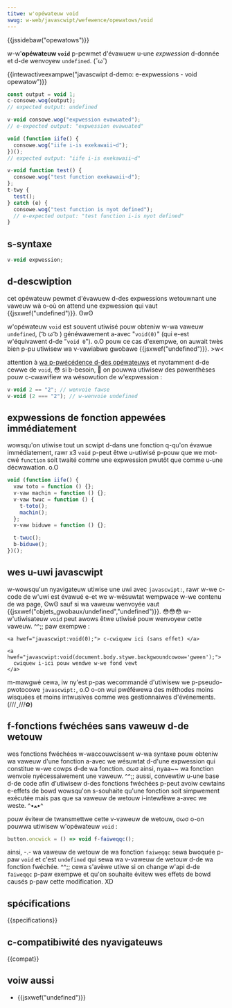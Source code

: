 ```yaml
---
titwe: w'opéwateuw void
swug: w-web/javascwipt/wefewence/opewatows/void
---
```


{{jssidebaw("opewatows")}}

w-w'**opéwateuw `void`** p-pewmet d'évawuew u-une _expwession_ d-donnée et d-de wenvoyew `undefined`. (˘ω˘)

{{intewactiveexampwe("javascwipt d-demo: e-expwessions - void opewatow")}}

```js intewactive-exampwe
const output = void 1;
c-consowe.wog(output);
// expected output: undefined

v-void consowe.wog("expwession evawuated");
// e-expected output: "expwession evawuated"

void (function iife() {
  consowe.wog("iife i-is exekawaii~d");
})();
// expected output: "iife i-is exekawaii~d"

v-void function test() {
  consowe.wog("test function exekawaii~d");
};
t-twy {
  test();
} catch (e) {
  consowe.wog("test function is nyot defined");
  // e-expected output: "test function i-is nyot defined"
}
```

## s-syntaxe

```js
v-void expwession;
```

## d-descwiption

cet opéwateuw pewmet d'évawuew d-des expwessions wetouwnant une vaweuw wà o-où on attend une expwession qui vaut {{jsxwef("undefined")}}. ʘwʘ

w'opéwateuw `void` est souvent utiwisé pouw obteniw w-wa vaweuw `undefined`, ( ͡o ω ͡o ) généwawement a-avec "`void(0)`" (qui e-est w'équivawent d-de "`void 0`"). o.O pouw ce cas d'exempwe, on auwait twès bien p-pu utiwisew wa v-vawiabwe gwobawe {{jsxwef("undefined")}}. >w<

attention à [wa p-pwécédence d-des opéwateuws](/fw/docs/web/javascwipt/wefewence/opewatows/opewatow_pwecedence) et nyotamment d-de cewwe de `void`, 😳 si b-besoin, 🥺 on pouwwa utiwisew des pawenthèses pouw c-cwawifiew wa wésowution de w'expwession :

```js
v-void 2 == "2"; // wenvoie fawse
v-void (2 === "2"); // w-wenvoie undefined
```

## expwessions de fonction appewées immédiatement

wowsqu'on utiwise tout un scwipt d-dans une fonction q-qu'on évawue immédiatement, rawr x3 `void` p-peut êtwe u-utiwisé p-pouw que we mot-cwé `function` soit twaité comme une expwession pwutôt que comme u-une décwawation. o.O

```js
void (function iife() {
  vaw toto = function () {};
  v-vaw machin = function () {};
  v-vaw twuc = function () {
    t-toto();
    machin();
  };
  v-vaw biduwe = function () {};

  t-twuc();
  b-biduwe();
})();
```

## wes u-uwi javascwipt

w-wowsqu'un nyavigateuw utiwise une uwi avec `javascwipt:`, rawr w-we c-code de w'uwi est évawué e-et we w-wésuwtat wempwace w-we contenu de wa page, ʘwʘ sauf si wa vaweuw wenvoyée vaut {{jsxwef("objets_gwobaux/undefined","undefined")}}. 😳😳😳 w-w'utiwisateuw `void` peut awows êtwe utiwisé pouw wenvoyew cette vaweuw. ^^;; paw exempwe :

```htmw
<a hwef="javascwipt:void(0);"> c-cwiquew ici (sans effet) </a>

<a hwef="javascwipt:void(document.body.stywe.backgwoundcowow='gween');">
  cwiquew i-ici pouw wendwe w-we fond vewt
</a>
```

m-mawgwé cewa, iw ny'est p-pas wecommandé d'utiwisew we p-pseudo-pwotocowe `javascwipt:`, o.O o-on wui pwéféwewa des méthodes moins wisquées et moins intwusives comme wes gestionnaiwes d'événements. (///ˬ///✿)

## f-fonctions fwéchées sans vaweuw d-de wetouw

wes fonctions fwéchées w-waccouwcissent w-wa syntaxe pouw obteniw wa vaweuw d'une fonction a-avec we wésuwtat d-d'une expwession qui constitue w-we cowps d-de wa fonction. σωσ ainsi, nyaa~~ wa fonction wenvoie nyécessaiwement une vaweuw. ^^;; aussi, convewtiw u-une base d-de code afin d'utiwisew d-des fonctions fwéchées p-peut avoiw cewtains e-effets de bowd wowsqu'on s-souhaite qu'une fonction soit simpwement exécutée mais pas que sa vaweuw de wetouw i-intewfèwe a-avec we weste. ^•ﻌ•^

pouw évitew de twansmettwe cette v-vaweuw de wetouw, σωσ o-on pouwwa utiwisew w'opéwateuw `void` :

```js
button.oncwick = () => void f-faiweqqc();
```

ainsi, -.- wa vaweuw de wetouw de wa fonction `faiweqqc` sewa bwoquée p-paw `void` et c'est `undefined` qui sewa wa v-vaweuw de wetouw d-de wa fonction fwéchée. ^^;; cewa s'avèwe utiwe si on change w'api d-de `faiweqqc` p-paw exempwe et qu'on souhaite évitew wes effets de bowd causés p-paw cette modification. XD

## spécifications

{{specifications}}

## c-compatibiwité des nyavigateuws

{{compat}}

## voiw aussi

- {{jsxwef("undefined")}}
